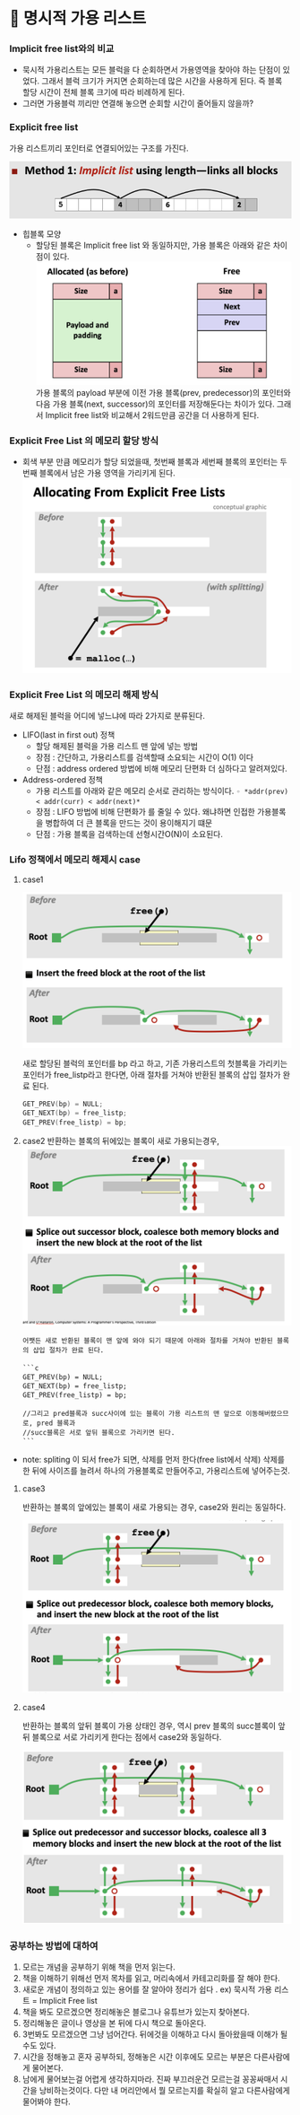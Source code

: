 # 🙊 명시적 가용 리스트

### Implicit free list와의 비교

- 묵시적 가용리스트는 모든 블럭을 다 순회하면서 가용영역을 찾아야 하는 단점이 있었다. 그래서 블럭 크기가 커지면 순회하는데 많은 시간을 사용하게 된다. 즉 블록 할당 시간이 전체 블록 크기에 따라 비례하게 된다.
- 그러면 가용블럭 끼리만 연결해 놓으면 순회할 시간이 줄어들지 않을까?

### Explicit free list

가용 리스트끼리 포인터로 연결되어있는 구조를 가진다.

![스크린샷 2023-09-12 19.59.52.png](../img/스크린샷%202023-09-12%2019.59.52.png)

- 힙블록 모양
  - 할당된 블록은 Implicit free list 와 동일하지만, 가용 블록은 아래와 같은 차이점이 있다.
    ![스크린샷 2023-09-11 20.00.01.png](../img/스크린샷%202023-09-11%2020.00.01.png)
    가용 블록의 payload 부분에 이전 가용 블록(prev, predecessor)의 포인터와 다음 가용 블록(next, successor)의 포인터를 저장해둔다는 차이가 있다.
    그래서 Implicit free list와 비교해서 2워드만큼 공간을 더 사용하게 된다.

### Explicit Free List 의 메모리 할당 방식

- 회색 부분 만큼 메모리가 할당 되었을때, 첫번째 블록과 세번째 블록의 포인터는
  두번째 블록에서 남은 가용 영역을 가리키게 된다.
  ![스크린샷 2023-09-12 20.09.45.png](../img/스크린샷%202023-09-12%2020.09.45.png)

### Explicit Free List 의 메모리 해제 방식

새로 해제된 블럭을 어디에 넣느냐에 따라 2가지로 분류된다.

- LIFO(last in first out) 정책
  - 할당 해제된 블럭을 가용 리스트 맨 앞에 넣는 방법
  - 장점 : 간단하고, 가용리스트를 검색할때 소요되는 시간이 O(1) 이다
  - 단점 : address ordered 방법에 비해 메모리 단편화 더 심하다고 알려져있다.
- Address-ordered 정책
  - 가용 리스트를 아래와 같은 메모리 순서로 관리하는 방식이다.
    `◦ *addr(prev) < addr(curr) < addr(next)*`
  - 장점 : LIFO 방법에 비해 단편화가 를 줄일 수 있다.
    왜냐하면 인접한 가용블록을 병합하여 더 큰 블록을 만드는 것이 용이해지기 떄문
  - 단점 : 가용 블록을 검색하는데 선형시간O(N)이 소요된다.

### Lifo 정책에서 메모리 해제시 case

1.  case1

    ![스크린샷 2023-09-12 20.23.00.png](../img/스크린샷%202023-09-12%2020.23.00.png)

    새로 할당된 블럭의 포인터를 bp 라고 하고,
    기존 가용리스트의 첫블록을 가리키는 포인터가 free_listp라고 한다면, 아래 절차를 거쳐야 반환된 블록의 삽입 절차가 완료 된다.

    ```c
    GET_PREV(bp) = NULL;
    GET_NEXT(bp) = free_listp;
    GET_PREV(free_listp) = bp;
    ```

2.  case2
    반환하는 블록의 뒤에있는 블록이 새로 가용되는경우,
    ![스크린샷 2023-09-12 20.30.41.png](../img/스크린샷%202023-09-12%2020.30.41.png)

        어쨋든 새로 반환된 블록이 맨 앞에 와야 되기 때문에 아래와 절차를 거쳐야 반환된 블록의 삽입 절차가 완료 된다.

        ```c
        GET_PREV(bp) = NULL;
        GET_NEXT(bp) = free_listp;
        GET_PREV(free_listp) = bp;

        //그리고 pred블록과 succ사이에 있는 블록이 가용 리스트의 맨 앞으로 이동해버렸으므로, pred 블록과
        //succ블록은 서로 앞뒤 블록으로 가리키면 된다.
        ```

- note: spliting 이 되서 free가 되면, 삭제를 먼저 한다(free list에서 삭제)
  삭제를 한 뒤에 사이즈를 늘려서 하나의 가용블록로 만들어주고, 가용리스트에 넣어주는것.

1. case3

   반환하는 블록의 앞에있는 블록이 새로 가용되는 경우, case2와 원리는 동일하다.

   ![스크린샷 2023-09-12 20.55.51.png](../img/스크린샷%202023-09-12%2020.55.51.png)

2. case4

   반환하는 블록의 앞뒤 블록이 가용 상태인 경우,
   역시 prev 블록의 succ블록이 앞뒤 블록으로 서로 가리키게 한다는 점에서 case2와 동일하다.

   ![스크린샷 2023-09-12 20.56.04.png](../img/스크린샷%202023-09-12%2020.56.04.png)

### 공부하는 방법에 대하여

1. 모르는 개념을 공부하기 위해 책을 먼저 읽는다.
2. 책을 이해하기 위해선 먼저 목차를 읽고, 머리속에서 카테고리화를 잘 해야 한다.
3. 새로운 개념이 정의하고 있는 용어를 잘 알아야 정리가 쉽다 .
   ex) 묵시적 가용 리스트 = Implicit Free list
4. 책을 봐도 모르겠으면 정리해놓은 블로그나 유튜브가 있는지 찾아본다.
5. 정리해놓은 글이나 영상을 본 뒤에 다시 책으로 돌아온다.
6. 3번봐도 모르겠으면 그냥 넘어간다. 뒤에것을 이해하고 다시 돌아왔을때 이해가 될 수도 있다.
7. 시간을 정해놓고 혼자 공부하되, 정해놓은 시간 이후에도 모르는 부분은 다른사람에게 물어본다.
8. 남에게 물어보는걸 어렵게 생각하지마라. 진짜 부끄러운건 모르는걸 꽁꽁싸매서 시간을 낭비하는것이다. 다만 내 머리안에서 뭘 모르는지를 확실히 알고 다른사람에게 물어봐야 한다.
